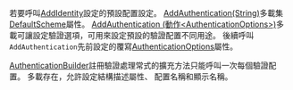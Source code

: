 若要呼叫[AddIdentity](/dotnet/api/microsoft.extensions.dependencyinjection.identityservicecollectionextensions.addidentity)設定的預設配置設定。 [AddAuthentication(String)](/dotnet/api/microsoft.extensions.dependencyinjection.authenticationservicecollectionextensions.addauthentication#Microsoft_Extensions_DependencyInjection_AuthenticationServiceCollectionExtensions_AddAuthentication_Microsoft_Extensions_DependencyInjection_IServiceCollection_System_String_)多載集[DefaultScheme](/dotnet/api/microsoft.aspnetcore.authentication.authenticationoptions.defaultscheme)屬性。 [AddAuthentication (動作&lt;AuthenticationOptions&gt;)](/dotnet/api/microsoft.extensions.dependencyinjection.authenticationservicecollectionextensions.addauthentication#Microsoft_Extensions_DependencyInjection_AuthenticationServiceCollectionExtensions_AddAuthentication_Microsoft_Extensions_DependencyInjection_IServiceCollection_System_Action_Microsoft_AspNetCore_Authentication_AuthenticationOptions__)多載可讓設定驗證選項，可用來設定預設的驗證配置不同用途。 後續呼叫`AddAuthentication`先前設定的覆寫[AuthenticationOptions](/dotnet/api/microsoft.aspnetcore.builder.authenticationoptions)屬性。

[AuthenticationBuilder](/dotnet/api/microsoft.aspnetcore.authentication.authenticationbuilder)註冊驗證處理常式的擴充方法只能呼叫一次每個驗證配置。 多載存在，允許設定結構描述屬性、 配置名稱和顯示名稱。
